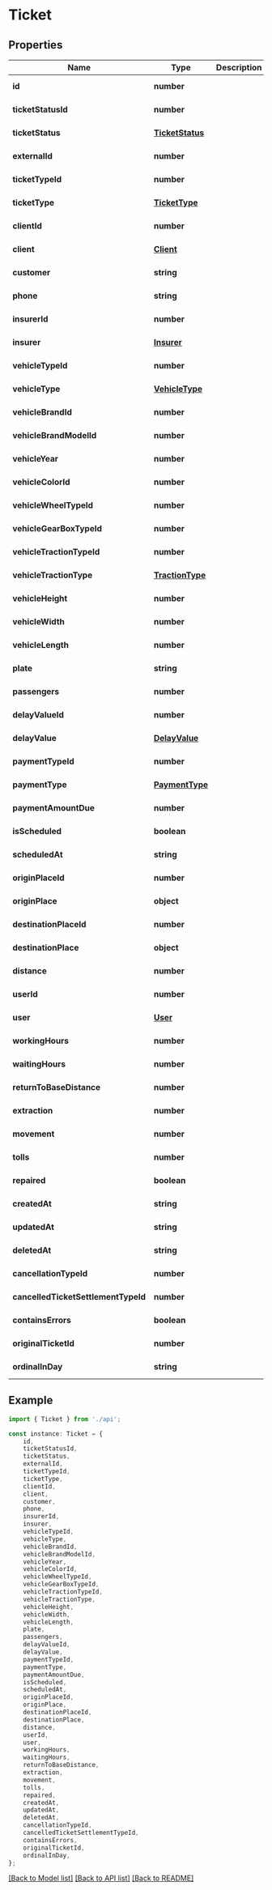 # Ticket


## Properties

Name | Type | Description | Notes
------------ | ------------- | ------------- | -------------
**id** | **number** |  | [default to undefined]
**ticketStatusId** | **number** |  | [default to undefined]
**ticketStatus** | [**TicketStatus**](TicketStatus.md) |  | [default to undefined]
**externalId** | **number** |  | [default to undefined]
**ticketTypeId** | **number** |  | [default to undefined]
**ticketType** | [**TicketType**](TicketType.md) |  | [default to undefined]
**clientId** | **number** |  | [default to undefined]
**client** | [**Client**](Client.md) |  | [default to undefined]
**customer** | **string** |  | [default to undefined]
**phone** | **string** |  | [default to undefined]
**insurerId** | **number** |  | [default to undefined]
**insurer** | [**Insurer**](Insurer.md) |  | [default to undefined]
**vehicleTypeId** | **number** |  | [default to undefined]
**vehicleType** | [**VehicleType**](VehicleType.md) |  | [default to undefined]
**vehicleBrandId** | **number** |  | [default to undefined]
**vehicleBrandModelId** | **number** |  | [default to undefined]
**vehicleYear** | **number** |  | [default to undefined]
**vehicleColorId** | **number** |  | [default to undefined]
**vehicleWheelTypeId** | **number** |  | [default to undefined]
**vehicleGearBoxTypeId** | **number** |  | [default to undefined]
**vehicleTractionTypeId** | **number** |  | [default to undefined]
**vehicleTractionType** | [**TractionType**](TractionType.md) |  | [default to undefined]
**vehicleHeight** | **number** |  | [default to undefined]
**vehicleWidth** | **number** |  | [default to undefined]
**vehicleLength** | **number** |  | [default to undefined]
**plate** | **string** |  | [default to undefined]
**passengers** | **number** |  | [default to undefined]
**delayValueId** | **number** |  | [default to undefined]
**delayValue** | [**DelayValue**](DelayValue.md) |  | [default to undefined]
**paymentTypeId** | **number** |  | [default to undefined]
**paymentType** | [**PaymentType**](PaymentType.md) |  | [default to undefined]
**paymentAmountDue** | **number** |  | [default to undefined]
**isScheduled** | **boolean** |  | [default to undefined]
**scheduledAt** | **string** |  | [default to undefined]
**originPlaceId** | **number** |  | [default to undefined]
**originPlace** | **object** |  | [default to undefined]
**destinationPlaceId** | **number** |  | [default to undefined]
**destinationPlace** | **object** |  | [default to undefined]
**distance** | **number** |  | [default to undefined]
**userId** | **number** |  | [default to undefined]
**user** | [**User**](User.md) |  | [default to undefined]
**workingHours** | **number** |  | [default to undefined]
**waitingHours** | **number** |  | [default to undefined]
**returnToBaseDistance** | **number** |  | [default to undefined]
**extraction** | **number** |  | [default to undefined]
**movement** | **number** |  | [default to undefined]
**tolls** | **number** |  | [default to undefined]
**repaired** | **boolean** |  | [default to undefined]
**createdAt** | **string** |  | [default to undefined]
**updatedAt** | **string** |  | [default to undefined]
**deletedAt** | **string** |  | [default to undefined]
**cancellationTypeId** | **number** |  | [default to undefined]
**cancelledTicketSettlementTypeId** | **number** |  | [default to undefined]
**containsErrors** | **boolean** |  | [default to undefined]
**originalTicketId** | **number** |  | [default to undefined]
**ordinalInDay** | **string** |  | [default to undefined]

## Example

```typescript
import { Ticket } from './api';

const instance: Ticket = {
    id,
    ticketStatusId,
    ticketStatus,
    externalId,
    ticketTypeId,
    ticketType,
    clientId,
    client,
    customer,
    phone,
    insurerId,
    insurer,
    vehicleTypeId,
    vehicleType,
    vehicleBrandId,
    vehicleBrandModelId,
    vehicleYear,
    vehicleColorId,
    vehicleWheelTypeId,
    vehicleGearBoxTypeId,
    vehicleTractionTypeId,
    vehicleTractionType,
    vehicleHeight,
    vehicleWidth,
    vehicleLength,
    plate,
    passengers,
    delayValueId,
    delayValue,
    paymentTypeId,
    paymentType,
    paymentAmountDue,
    isScheduled,
    scheduledAt,
    originPlaceId,
    originPlace,
    destinationPlaceId,
    destinationPlace,
    distance,
    userId,
    user,
    workingHours,
    waitingHours,
    returnToBaseDistance,
    extraction,
    movement,
    tolls,
    repaired,
    createdAt,
    updatedAt,
    deletedAt,
    cancellationTypeId,
    cancelledTicketSettlementTypeId,
    containsErrors,
    originalTicketId,
    ordinalInDay,
};
```

[[Back to Model list]](../README.md#documentation-for-models) [[Back to API list]](../README.md#documentation-for-api-endpoints) [[Back to README]](../README.md)
